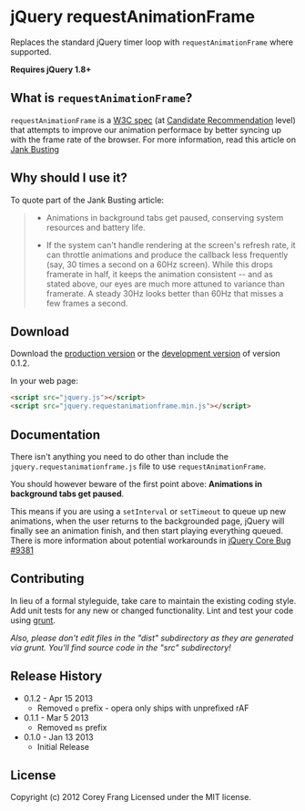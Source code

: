# jQuery requestAnimationFrame

Replaces the standard jQuery timer loop with `requestAnimationFrame` where supported.

**Requires jQuery 1.8+**

## What is `requestAnimationFrame`?

`requestAnimationFrame` is a [W3C spec](http://www.w3.org/TR/animation-timing/#requestAnimationFrame) (at [Candidate Recommendation](http://www.w3.org/2005/10/Process-20051014/tr.html#q74) level) that attempts to improve our animation performace by better syncing up with the frame rate of the browser.  For more information, read this article on [Jank Busting](http://www.html5rocks.com/en/tutorials/speed/rendering/)

## Why should I use it?

To quote part of the Jank Busting article:

> * Animations in background tabs get paused, conserving system resources and battery life.
>
> * If the system can't handle rendering at the screen's refresh rate, it can throttle animations and produce the callback less frequently (say, 30 times a second on a 60Hz screen). While this drops framerate in half, it keeps the animation consistent -- and as stated above, our eyes are much more attuned to variance than framerate. A steady 30Hz looks better than 60Hz that misses a few frames a second.

## Download

Download the [production version][min] or the [development version][max] of version 0.1.2.

[min]: https://unpkg.com/jquery.requestanimationframe@0.2.0/dist/jquery.requestanimationframe.min.js
[max]: https://unpkg.com/jquery.requestanimationframe@0.2.0/dist/jquery.requestanimationframe.js

In your web page:

```html
<script src="jquery.js"></script>
<script src="jquery.requestanimationframe.min.js"></script>
```

## Documentation

There isn't anything you need to do other than include the `jquery.requestanimationframe.js` file to use `requestAnimationFrame`.

You should however beware of the first point above: **Animations in background tabs get paused**.

This means if you are using a `setInterval` or `setTimeout` to queue up new animations, when the user returns to the backgrounded page, jQuery will finally see an animation finish, and then start playing everything queued.  There is more information about potential workarounds in [jQuery Core Bug #9381](http://bugs.jquery.com/ticket/9381)

## Contributing
In lieu of a formal styleguide, take care to maintain the existing coding style. Add unit tests for any new or changed functionality. Lint and test your code using [grunt](https://github.com/cowboy/grunt).

_Also, please don't edit files in the "dist" subdirectory as they are generated via grunt. You'll find source code in the "src" subdirectory!_

## Release History

* 0.1.2 - Apr 15 2013
  * Removed `o` prefix - opera only ships with unprefixed rAF
* 0.1.1 - Mar 5 2013
  * Removed `ms` prefix
* 0.1.0 - Jan 13 2013
  * Initial Release

## License
Copyright (c) 2012 Corey Frang
Licensed under the MIT license.
